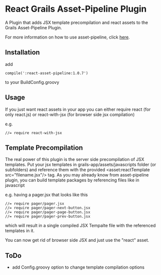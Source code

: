 React Grails Asset-Pipeline Plugin
================================
A Plugin that adds JSX template precompilation and react assets to the Grails Asset-Pipeline Plugin.

For more information on how to use asset-pipeline, click [here](http://www.github.com/bertramdev/asset-pipeline).

Installation
-----
add
```
compile(':react-asset-pipeline:1.0.7')
```
to your BuildConfig.groovy

Usage
-----
If you just want react assets in your app you can either require react (for only react.js) or react-with-jsx (for browser side jsx compilation)

e.g.
```
//= require react-with-jsx
```

Template Precompilation
-----
The real power of this plugin is the server side precompilation of JSX templates.
Put your jsx templates in grails-app/assets/javascripts folder (or subfolders) and reference them with the provided <asset:reactTemplate src="filename.jsx"/> tag.
As you may already know from asset-pipeline plugin, you can build template packages by referencing files like in javascript

e.g. having a pager.jsx that looks like this
```
//= require pager/pager.jsx
//= require pager/pager-next-button.jsx
//= require pager/pager-page-button.jsx
//= require pager/pager-prev-button.jsx
```
which will result in a single compiled JSX Tempalte file with the referenced templates in it.

You can now get rid of browser side JSX and just use the "react" asset.


ToDo
-----
* add Config.groovy option to change template compilation options
